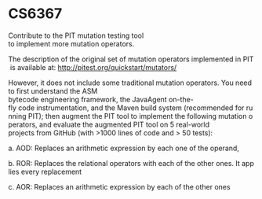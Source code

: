 # CS6367
Contribute to the PIT mutation testing tool to implement more mutation operators.

The description of the original set of mutation operators implemented in PIT is available at: http://pitest.org/quickstart/mutators/

However, it does not include some traditional mutation operators. You need to first understand the ASM 
bytecode engineering framework, the JavaAgent on-the-fly code instrumentation, and the Maven build system (recommended for running PIT); then augment the PIT tool to implement the following mutation operators, and evaluate the augmented PIT tool on 5 real-world 
projects from GitHub (with >1000 lines of code and > 50 tests): 

a. AOD: Replaces an arithmetic expression by each one of the operand, 

b. ROR: Replaces the relational operators with each of the other ones. It applies every replacement

c. AOR: Replaces an arithmetic expression by each of the other ones
